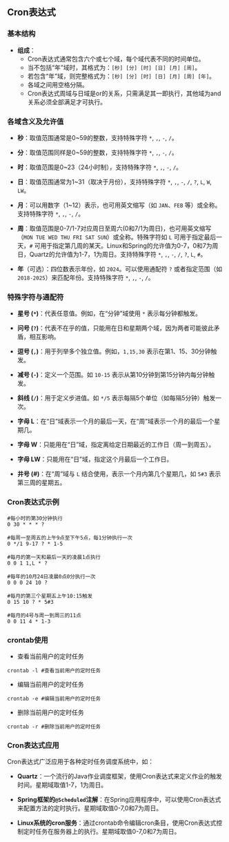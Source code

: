 ## **Cron表达式**

### **基本结构**

*   **组成**：
    *   Cron表达式通常包含六个或七个域，每个域代表不同的时间单位。
    *   当不包括“年”域时，其格式为：`[秒] [分] [时] [日] [月] [周]`。
    *   若包含“年”域，则完整格式为：`[秒] [分] [时] [日] [月] [周] [年]`。
    *   各域之间用空格分隔。
    *   Cron表达式周域与日域是or的关系，只需满足其一即执行，其他域为and关系必须全部满足才可执行。

### **各域含义及允许值**

*   **秒**：取值范围通常是0\~59的整数，支持特殊字符 `*`, `,`, `-`, `/`。

*   **分**：取值范围同样是0\~59的整数，支持特殊字符 `*`, `,`, `-`, `/`。

*   **时**：取值范围是0\~23（24小时制），支持特殊字符 `*`, `,`, `-`, `/`。

*   **日**：取值范围通常为1\~31（取决于月份），支持特殊字符 `*`, `,`, `-`, `/`, `?`, `L`, `W`, `LW`。

*   **月**：可以用数字（1\~12）表示，也可用英文缩写（如 `JAN`、`FEB` 等）或全称。支持特殊字符 `*`, `,`, `-`, `/`。

*   **周**：取值范围是0-7/1-7对应周日至周六(0和7/1为周日)，也可用英文缩写（`MON TUE WED THU FRI SAT SUN`）或全称。特殊字符如 `L` 可用于指定最后一天，`#` 可用于指定第几周的某天。Linux和Spring的允许值为0-7，0和7为周日，Quartz的允许值为1-7，1为周日。支持特殊字符 `*`, `,`, `-`, `/`, `?`, `L`, `#`。

*   **年**（可选）：四位数表示年份，如 `2024`。可以使用通配符 `?` 或者指定范围（如 `2018-2025`）来匹配年份。支持特殊字符 `*`, `,`, `-`, `/`。

### **特殊字符与通配符**

*   **星号 (`*`)**：代表任意值。例如，在“分钟”域使用 `*` 表示每分钟都触发。

*   **问号 (`?`)**：代表不在乎的值，只能用在日和星期两个域，因为两者可能彼此矛盾，相互影响。

*   **逗号 (`,`)**：用于列举多个独立值。例如，`1,15,30` 表示在第1、15、30分钟触发。

*   **减号 (`-`)**：定义一个范围。如 `10-15` 表示从第10分钟到第15分钟内每分钟触发。

*   **斜线 (`/`)**：用于定义步进值。如 `*/5` 表示每隔5个单位（如每隔5分钟）触发一次。

*   **字母 L**：在“日”域表示一个月的最后一天，在“周”域表示一个月的最后一个星期几。

*   **字母 W**：只能用在“日”域，指定离给定日期最近的工作日（周一到周五）。

*   **字母 LW**：只能用在“日”域，指定这个月最后一个工作日。

*   **井号 (#)**：在“周”域与 `L` 结合使用，表示一个月内第几个星期几，如 `5#3` 表示第三周的星期五。

### **Cron表达式示例**

```cron
#每小时的第30分钟执行
0 30 * * * ? 

#每周一至周五的上午9点至下午5点，每1分钟执行一次
0 */1 9-17 ? * 1-5

#每月的第一天和最后一天的凌晨1点执行
0 0 1 1,L * ?

#每年的10月24日凌晨0点0分执行一次
0 0 0 24 10 ?

#每月的第三个星期五上午10:15触发
0 15 10 ? * 5#3

#每月的4号与周一到周三的11点
0 0 11 4 * 1-3
```

### crontab使用

*   查看当前用户的定时任务

```shell
crontab -l #查看当前用户的定时任务
```

*   编辑当前用户的定时任务

```shell
crontab -e #编辑当前用户的定时任务
```

*   删除当前用户的定时任务

```shell
crontab -r #删除当前用户的定时任务
```

### **Cron表达式应用**

Cron表达式广泛应用于各种定时任务调度系统中，如：

*   **Quartz**：一个流行的Java作业调度框架，使用Cron表达式来定义作业的触发时间。星期域取值1-7，1为周日。

*   **Spring框架的`@Scheduled`注解**：在Spring应用程序中，可以使用Cron表达式来配置方法的定时执行。星期域取值0-7,0和7为周日。

*   **Linux系统的cron服务**：通过crontab命令编辑cron条目，使用Cron表达式控制定时任务在服务器上的执行。星期域取值0-7,0和7为周日。

